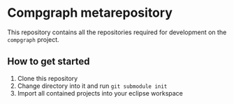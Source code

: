 # Compgraph metarepository
This repository contains all the repositories required for development on the
`compgraph` project.

## How to get started
1. Clone this repository
2. Change directory into it and run `git submodule init`
3. Import all contained projects into your eclipse workspace


